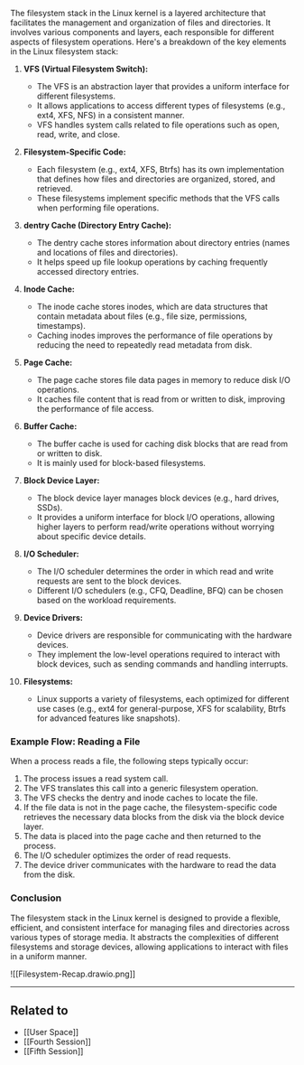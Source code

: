 The filesystem stack in the Linux kernel is a layered architecture that facilitates the management and organization of files and directories. It involves various components and layers, each responsible for different aspects of filesystem operations. Here's a breakdown of the key elements in the Linux filesystem stack:

1. **VFS (Virtual Filesystem Switch):**
   - The VFS is an abstraction layer that provides a uniform interface for different filesystems.
   - It allows applications to access different types of filesystems (e.g., ext4, XFS, NFS) in a consistent manner.
   - VFS handles system calls related to file operations such as open, read, write, and close.

2. **Filesystem-Specific Code:**
   - Each filesystem (e.g., ext4, XFS, Btrfs) has its own implementation that defines how files and directories are organized, stored, and retrieved.
   - These filesystems implement specific methods that the VFS calls when performing file operations.

3. **dentry Cache (Directory Entry Cache):**
   - The dentry cache stores information about directory entries (names and locations of files and directories).
   - It helps speed up file lookup operations by caching frequently accessed directory entries.

4. **Inode Cache:**
   - The inode cache stores inodes, which are data structures that contain metadata about files (e.g., file size, permissions, timestamps).
   - Caching inodes improves the performance of file operations by reducing the need to repeatedly read metadata from disk.

5. **Page Cache:**
   - The page cache stores file data pages in memory to reduce disk I/O operations.
   - It caches file content that is read from or written to disk, improving the performance of file access.

6. **Buffer Cache:**
   - The buffer cache is used for caching disk blocks that are read from or written to disk.
   - It is mainly used for block-based filesystems.

7. **Block Device Layer:**
   - The block device layer manages block devices (e.g., hard drives, SSDs).
   - It provides a uniform interface for block I/O operations, allowing higher layers to perform read/write operations without worrying about specific device details.

8. **I/O Scheduler:**
   - The I/O scheduler determines the order in which read and write requests are sent to the block devices.
   - Different I/O schedulers (e.g., CFQ, Deadline, BFQ) can be chosen based on the workload requirements.

9. **Device Drivers:**
   - Device drivers are responsible for communicating with the hardware devices.
   - They implement the low-level operations required to interact with block devices, such as sending commands and handling interrupts.

10. **Filesystems:**
    - Linux supports a variety of filesystems, each optimized for different use cases (e.g., ext4 for general-purpose, XFS for scalability, Btrfs for advanced features like snapshots).

### Example Flow: Reading a File
When a process reads a file, the following steps typically occur:

1. The process issues a read system call.
2. The VFS translates this call into a generic filesystem operation.
3. The VFS checks the dentry and inode caches to locate the file.
4. If the file data is not in the page cache, the filesystem-specific code retrieves the necessary data blocks from the disk via the block device layer.
5. The data is placed into the page cache and then returned to the process.
6. The I/O scheduler optimizes the order of read requests.
7. The device driver communicates with the hardware to read the data from the disk.

### Conclusion
The filesystem stack in the Linux kernel is designed to provide a flexible, efficient, and consistent interface for managing files and directories across various types of storage media. It abstracts the complexities of different filesystems and storage devices, allowing applications to interact with files in a uniform manner.

![[Filesystem-Recap.drawio.png]]

---
## Related to
- [[User Space]]
- [[Fourth Session]]
- [[Fifth Session]]